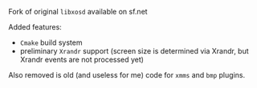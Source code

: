 Fork of original ``libxosd`` available on sf.net

Added features:

* ``Cmake`` build system
* preliminary ``Xrandr`` support (screen size is determined via Xrandr, but Xrandr events are not processed yet)

Also removed is old (and useless for me) code for ``xmms`` and ``bmp`` plugins.
